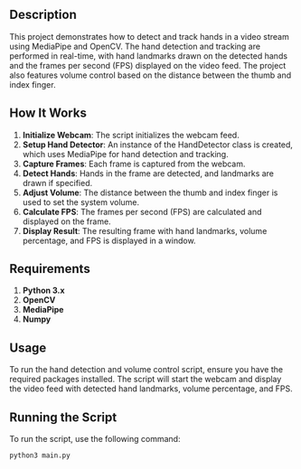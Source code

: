 ## Description
This project demonstrates how to detect and track hands in a video stream using MediaPipe and OpenCV. The hand detection and tracking are performed in real-time, with hand landmarks drawn on the detected hands and the frames per second (FPS) displayed on the video feed. The project also features volume control based on the distance between the thumb and index finger.

## How It Works
1. **Initialize Webcam**: The script initializes the webcam feed.
2. **Setup Hand Detector**: An instance of the HandDetector class is created, which uses MediaPipe for hand detection and tracking.
3. **Capture Frames**: Each frame is captured from the webcam.
4. **Detect Hands**: Hands in the frame are detected, and landmarks are drawn if specified.
5. **Adjust Volume**: The distance between the thumb and index finger is used to set the system volume.
6. **Calculate FPS**: The frames per second (FPS) are calculated and displayed on the frame.
7. **Display Result**: The resulting frame with hand landmarks, volume percentage, and FPS is displayed in a window.

## Requirements
1. **Python 3.x**
2. **OpenCV**
3. **MediaPipe**
4. **Numpy**

## Usage
To run the hand detection and volume control script, ensure you have the required packages installed. The script will start the webcam and display the video feed with detected hand landmarks, volume percentage, and FPS.

## Running the Script

To run the script, use the following command:

```bash
python3 main.py
